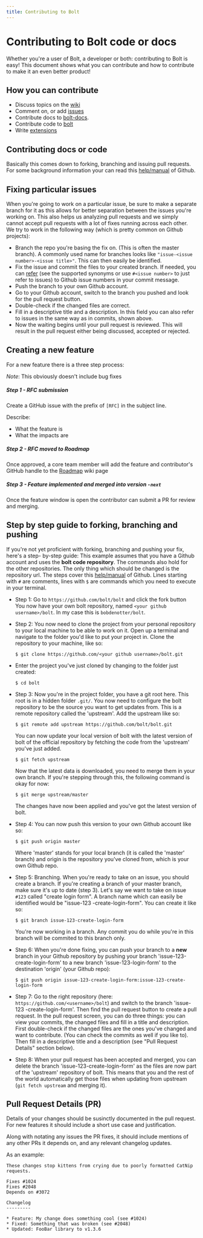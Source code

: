 ```yaml
---
title: Contributing to Bolt
---
```

Contributing to Bolt code or docs
=================================

Whether you're a user of Bolt, a developer or both: contributing to Bolt is
easy! This document shows what you can contribute and how to contribute to make
it an even better product!

How you can contribute
----------------------

- Discuss topics on the [wiki](https://github.com/bolt/bolt/wiki)
- Comment on, or add [issues](https://github.com/bolt/bolt/issues?state=open)
- Contribute docs to [bolt-docs](https://github.com/bolt/bolt-docs).
- Contribute code to [bolt](https://github.com/bolt/bolt)
- Write [extensions](https://docs.bolt.cm/extensions/introduction)

Contributing docs or code
-------------------------

Basically this comes down to forking, branching and issuing pull requests. For
some background information your can read this [help/manual][fork] of Github.

Fixing particular issues
------------------------

When you're going to work on a particular issue, be sure to make a separate branch for it
as this allows for better separation between the issues you're working on. This also helps
us analyzing pull requests and we simply cannot accept pull requests with a lot of fixes
running across each other. We try to work in the following way (which is pretty common on
Github projects):

- Branch the repo you're basing the fix on. (This is often the master branch). A commonly
  used name for branches looks like `"issue-<issue number>-<issue title>"`. This can then
  easily be identified.
- Fix the issue and commit the files to your created branch. If needed, you can
  [refer][refer] (see the supported synonyms or use `#<issue number>` to just
  refer to issues) to Github issue numbers in your commit message.
- Push the branch to your own Github account.
- Go to your Github account, switch to the branch you pushed and look for the
  pull request button.
- Double-check if the changed files are correct.
- Fill in a descriptive title and a description. In this field you can also
  refer to issues in the same way as in commits, shown above.
- Now the waiting begins until your pull request is reviewed. This will result
  in the pull request either being discussed, accepted or rejected.

Creating a new feature
----------------------

For a new feature there is a three step process:

*Note*: This obviously doesn't include bug fixes

##### Step 1 - RFC submission
Create a GitHub issue with the prefix of `[RFC]` in the subject line.

Describe:
- What the feature is
- What the impacts are

##### Step 2 - RFC moved to Roadmap

Once approved, a core team member will add the feature and contributor's GitHub
handle to the [Roadmap][roadmap] wiki page

##### Step 3 - Feature implemented and merged into version `-next`

Once the feature window is open the contributor can submit a PR for review and
merging.


Step by step guide to forking, branching and pushing
----------------------------------------------------

If you're not yet proficient with forking, branching and pushing your fix,
here's a step- by-step guide: This example assumes that you have a Github
account and uses the **bolt code repository**. The commands also hold for the
other repositories. The only thing which should be changed is the repository
url. The steps cover this [help/manual][fork] of Github. Lines starting with `#`
are comments, lines with `$` are commands which you need to execute in your
terminal.

- Step 1: Go to `https://github.com/bolt/bolt` and click the fork button You now
  have your own bolt repository, named `<your github username>/bolt`. In my case
  this is `bobdenotter/bolt`.
- Step 2: You now need to clone the project from your personal repository to
  your local machine to be able to work on it. Open up a terminal and navigate
  to the folder you'd like to put your project in. Clone the repository to your
  machine, like so:

    `$ git clone https://github.com/<your github username>/bolt.git`

- Enter the project you've just cloned by changing to the folder just created:

  `$ cd bolt`

- Step 3: Now you're in the project folder, you have a git root here. This root
  is in a hidden folder `.git/`. You now need to configure the bolt repository
  to be the source you want to get updates from. This is a remote repository
  called the 'upstream'. Add the upstream like so:

  `$ git remote add upstream https://github.com/bolt/bolt.git`

  You can now update your local version of bolt with the latest version of bolt
  of the official repository by fetching the code from the 'upstream' you've
  just added.

  `$ git fetch upstream`

  Now that the latest data is downloaded, you need to merge them in your own
  branch. If you're stepping through this, the following command is okay for
  now:

  `$ git merge upstream/master`

  The changes have now been applied and you've got the latest version of bolt.

- Step 4: You can now push this version to your own Github account like so:

  `$ git push origin master`

  Where 'master' stands for your local branch (it is called the 'master' branch)
  and origin is the repository you've cloned from, which is your own Github
  repo.

- Step 5: Branching. When you're ready to take on an issue, you should create a
  branch. If you're creating a branch of your master branch, make sure it's up
  to date (step 3). Let's say we want to take on issue `#123` called "create login
  form". A branch name which can easily be identified would be "issue-123
  -create-login-form". You can create it like so:

  `$ git branch issue-123-create-login-form`

  You're now working in a branch. Any commit you do while you're in this branch
  will be commited to this branch only.

- Step 6: When you're done fixing, you can push your branch to a **new** branch
  in your Github repository by pushing your branch 'issue-123-create-login-form'
  to a new branch 'issue-123-login-form' to the destination 'origin' (your
  Github repo):

  `$ git push origin issue-123-create-login-form:issue-123-create-login-form`

- Step 7: Go to the right repository (here:
  `https://github.com/<username>/bolt`) and switch to the branch 'issue-123
  -create-login-form'. Then find the pull request button to create a pull
  request. In the pull request screen, you can do three things: you can view
  your commits, the changed files and fill in a title and description. First
  double-check if the changed files are the ones you've changed and want to
  contribute. (You can check the commits as well if you like to). Then fill in a
  descriptive title and a description (see "Pull Request Details" section
  below).

- Step 8: When your pull request has been accepted and merged, you can delete
  the branch 'issue-123-create-login-form' as the files are now part of the
  'upstream' repository of bolt. This means that you and the rest of the world
  automatically get those files when updating from upstream (`git fetch upstream`
  and merging it).

Pull Request Details (PR)
-------------------------

Details of your changes should be susinctly documented in the pull request. For
new features it should include a short use case and justification.

Along with notating any issues the PR fixes, it should include mentions of any
other PRs it depends on, and any relevant changelog updates.

As an example:

```
These changes stop kittens from crying due to poorly formatted CatNip requests.

Fixes #1024
Fixes #2048
Depends on #3072

Changelog
---------

* Feature: My change does something cool (see #1024)
* Fixed: Something that was broken (see #2048)
* Updated: FooBar library to v1.3.6
```

[fork]: https://help.github.com/articles/fork-a-repo
[refer]: https://github.com/blog/831-issues-2-0-the-next-generation
[roadmap]: https://github.com/bolt/bolt/wiki/Bolt-2.x-Roadmap
